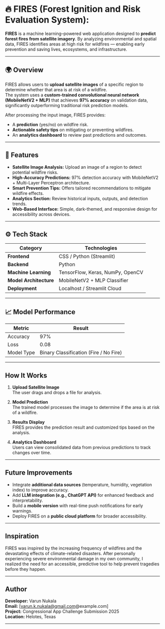 # 🔥 FIRES (Forest Ignition and Risk Evaluation System):

**FIRES** is a machine learning–powered web application designed to **predict forest fires from satellite imagery**. By analyzing environmental and spatial data, FIRES identifies areas at high risk for wildfires — enabling early prevention and saving lives, ecosystems, and infrastructure.

---

## 🌍 Overview

FIRES allows users to **upload satellite images** of a specific region to determine whether that area is at risk of a wildfire.  
The system uses a **custom-trained convolutional neural network (MobileNetV2 + MLP)** that achieves **97% accuracy** on validation data, significantly outperforming traditional risk prediction models.

After processing the input image, FIRES provides:
- A **prediction** (yes/no) on wildfire risk.  
- **Actionable safety tips** on mitigating or preventing wildfires.  
- An **analytics dashboard** to review past predictions and outcomes.

---

## 🧠 Features

-  **Satellite Image Analysis:** Upload an image of a region to detect potential wildfire risks.  
-  **High-Accuracy Predictions:** 97% detection accuracy with MobileNetV2 + Multi-Layer Perceptron architecture.  
-  **Smart Prevention Tips:** Offers tailored recommendations to mitigate wildfire effects.  
-  **Analytics Section:** Review historical inputs, outputs, and detection trends.  
-  **Web-Based Interface:** Simple, dark-themed, and responsive design for accessibility across devices.

---

## ⚙️ Tech Stack

| Category | Technologies |
|-----------|--------------|
| **Frontend** | CSS / Python (Streamlit) |
| **Backend** | Python |
| **Machine Learning** | TensorFlow, Keras, NumPy, OpenCV |
| **Model Architecture** | MobileNetV2 + MLP Classifier |
| **Deployment** | Localhost / Streamlit Cloud |

---

## 📈 Model Performance

| Metric | Result |
|--------|--------|
| Accuracy | 97% |
| Loss | 0.08 |
| Model Type | Binary Classification (Fire / No Fire) |

---

## How It Works

1. **Upload Satellite Image**  
   The user drags and drops a file for analysis.  

2. **Model Prediction**  
   The trained model processes the image to determine if the area is at risk of a wildfire.  

3. **Results Display**  
   FIRES provides the prediction result and customized tips based on the analysis.  

4. **Analytics Dashboard**  
   Users can view consolidated data from previous predictions to track changes over time.

---

## Future Improvements

- Integrate **additional data sources** (temperature, humidity, vegetation index) to improve accuracy.  
- Add **LLM integration (e.g., ChatGPT API)** for enhanced feedback and interpretability.  
- Build a **mobile version** with real-time push notifications for early warnings.  
- Deploy FIRES on a **public cloud platform** for broader accessibility.

---

## Inspiration

FIRES was inspired by the increasing frequency of wildfires and the devastating effects of climate-related disasters. After personally experiencing severe environmental damage in my own community, I realized the need for an accessible, predictive tool to help prevent tragedies before they happen.

---

## Author

**Developer:** Varun Nukala  
**Email:** [varun.k.nukala@gmail.com@example.com]  
**Project:** Congressional App Challenge Submission 2025  
**Location:** Helotes, Texas

---
